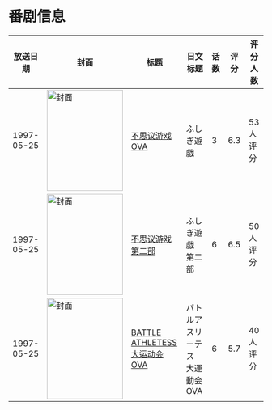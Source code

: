 # 番剧信息

|放送日期|封面|标题|日文标题|话数|评分|评分人数|
|---|---|---|---|---|---|---|
|1997-05-25|<img src="//lain.bgm.tv/pic/cover/c/6c/60/39523_23CFO.jpg" alt="封面" style="width:150px;height:200px;object-fit:cover;">|[不思议游戏 OVA](https://bangumi.tv/subject/39523)|ふしぎ遊戯|3|6.3|53人评分|
|1997-05-25|<img src="//lain.bgm.tv/pic/cover/c/1a/88/39524_OI4xI.jpg" alt="封面" style="width:150px;height:200px;object-fit:cover;">|[不思议游戏 第二部](https://bangumi.tv/subject/39524)|ふしぎ遊戯 第二部|6|6.5|50人评分|
|1997-05-25|<img src="//lain.bgm.tv/pic/cover/c/1a/76/49189_i81XS.jpg" alt="封面" style="width:150px;height:200px;object-fit:cover;">|[BATTLE ATHLETESS 大运动会 OVA](https://bangumi.tv/subject/49189)|バトルアスリーテス 大運動会 OVA|6|5.7|40人评分|
